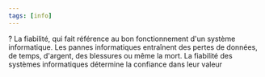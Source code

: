 ```yaml
---
tags: [info]
---
```


?
La fiabilité, qui fait référence au bon fonctionnement d'un système informatique. Les pannes informatiques entraînent des pertes de données, de temps, d'argent, des blessures ou même la mort. La fiabilité des systèmes informatiques détermine la confiance dans leur valeur